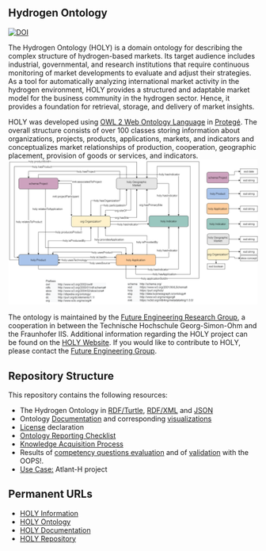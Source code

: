 ## Hydrogen Ontology
[![DOI](https://zenodo.org/badge/DOI/10.5281/zenodo.7447958.svg)](https://doi.org/10.5281/zenodo.7447958) 

The Hydrogen Ontology (HOLY) is a domain ontology for describing the complex structure of hydrogen-based markets. Its target audience includes industrial, governmental, and research institutions that require continuous monitoring of market developments to evaluate and adjust their strategies. As a tool for automatically analyzing international market activity in the hydrogen environment, HOLY provides a structured and adaptable market model for the business community in the hydrogen sector. Hence, it provides a foundation for retrieval, storage, and delivery of market insights. 


HOLY was developed using [OWL 2 Web Ontology Language](http://www.w3.org/TR/owl2-overview/) in [Protegé](https://protege.stanford.edu/). The overall structure consists of over 100 classes storing information about organizations, projects, products, applications, markets, and indicators and conceptualizes market relationships of production, cooperation, geographic placement, provision of goods or services, and indicators.
![picture alt](./visualizations/MainClassOverview.png "HOLY Ontology")

The ontology is  maintained by the [Future Engineering Research Group](https://www.th-nuernberg.de/einrichtungen-gesamt/fraunhofer-forschungsgruppen/future-engineering/), a cooperation in between the Technische Hochschule Georg-Simon-Ohm and the Fraunhofer IIS. Additional information regarding the HOLY project can be found on the [HOLY Website](https://purl.org/holy). If you would like to contribute to HOLY, please contact the [Future Engineering Group](https://www.th-nuernberg.de/einrichtungen-gesamt/fraunhofer-forschungsgruppen/future-engineering/).

## Repository Structure
This repository contains the following resources:
* The Hydrogen Ontology in [RDF/Turtle](./holy.html), [RDF/XML](./holy.xml) and [JSON](./holy.jsonld)
* Ontology [Documentation](./documentation) and corresponding [visualizations](./visualizations)
* [License](./LICENSE.md) declaration
* [Ontology Reporting Checklist](./doc/MIRO_Checklist.md)
* [Knowledge Acquisition Process](./doc/Knowledge_Acquisition/)
* Results of [competency questions evaluation](./doc/CQs_Evaluation) and of [validation](./doc/OOPS_Validation/) with the OOPS!.
* [Use Case:](./doc/Use_Case/) Atlant-H project


## Permanent URLs
* [HOLY Information](https://purl.org/holy)
* [HOLY Ontology](https://purl.org/holy/ns)
* [HOLY Documentation](https://purl.org/holy/doc)
* [HOLY Repository](https://purl.org/holy/repository)
